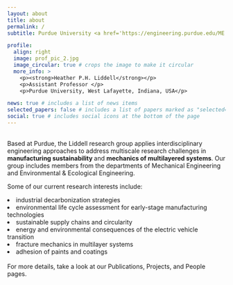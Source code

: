 ```yaml
---
layout: about
title: about
permalink: /
subtitle: Purdue University <a href='https://engineering.purdue.edu/ME'>Mechanical Engineering</a> and <a href='https://engineering.purdue.edu/EEE'>Environmental & Ecological Engineering</a>

profile:
  align: right
  image: prof_pic_2.jpg
  image_circular: true # crops the image to make it circular
  more_info: >
    <p><strong>Heather P.H. Liddell</strong></p>
    <p>Assistant Professor </p>
    <p>Purdue University, West Lafayette, Indiana, USA</p>

news: true # includes a list of news items
selected_papers: false # includes a list of papers marked as "selected={true}"
social: true # includes social icons at the bottom of the page
---
```


<br>
Based at Purdue, the Liddell research group applies interdisciplinary engineering approaches to address multiscale research challenges in <strong> manufacturing sustainability </strong> and <strong> mechanics of multilayered systems</strong>. Our group includes members from the departments of Mechanical Engineering and Environmental & Ecological Engineering.   

Some of our current research interests include:
<li> industrial decarbonization strategies </li>
<li> environmental life cycle assessment for early-stage manufacturing technologies </li>
<li> sustainable supply chains and circularity </li>
<li> energy and environmental consequences of the electric vehicle transition </li>
<li> fracture mechanics in multilayer systems </li>
<li> adhesion of paints and coatings </li>
<br>
For more details, take a look at our Publications, Projects, and People pages.